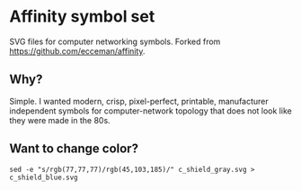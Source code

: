 # Affinity symbol set
SVG files for computer networking symbols. Forked from https://github.com/ecceman/affinity. 

## Why?
Simple. I wanted modern, crisp, pixel-perfect, printable, manufacturer independent symbols for computer-network topology that does not look like they were made in the 80s. 

## Want to change color?
`sed -e "s/rgb(77,77,77)/rgb(45,103,185)/" c_shield_gray.svg > c_shield_blue.svg`
